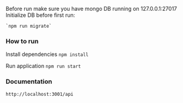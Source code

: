 Before run make sure you have mongo DB running on 127.0.0.1:27017
Initialize DB before first run:

    `npm run migrate`

### How to run
Install dependencies `npm install`

Run application `npm run start`


### Documentation

`http://localhost:3001/api`